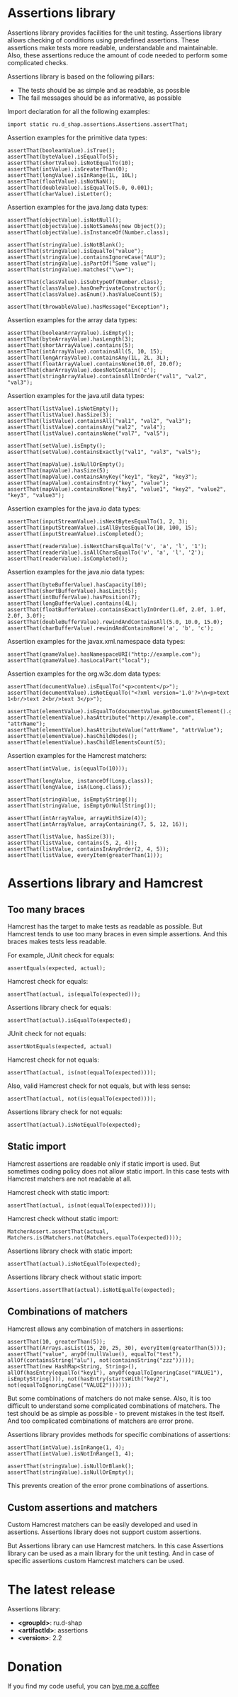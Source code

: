 # Assertions library
Assertions library provides facilities for the unit testing.
Assertions library allows checking of conditions using predefined assertions.
These assertions make tests more readable, understandable and maintainable.
Also, these assertions reduce the amount of code needed to perform some complicated checks.

Assertions library is based on the following pillars:
* The tests should be as simple and as readable, as possible
* The fail messages should be as informative, as possible

Import declaration for all the following examples:
```
import static ru.d_shap.assertions.Assertions.assertThat;
```

Assertion examples for the primitive data types:
```
assertThat(booleanValue).isTrue();
assertThat(byteValue).isEqualTo(5);
assertThat(shortValue).isNotEqualTo(10);
assertThat(intValue).isGreaterThan(0);
assertThat(longValue).isInRange(1L, 10L);
assertThat(floatValue).isNotNaN();
assertThat(doubleValue).isEqualTo(5.0, 0.001);
assertThat(charValue).isLetter();
```

Assertion examples for the java.lang data types:
```
assertThat(objectValue).isNotNull();
assertThat(objectValue).isNotSameAs(new Object());
assertThat(objectValue).isInstanceOf(Number.class);

assertThat(stringValue).isNotBlank();
assertThat(stringValue).isEqualTo("value");
assertThat(stringValue).containsIgnoreCase("ALU");
assertThat(stringValue).isPartOf("Some value");
assertThat(stringValue).matches("\\w+");

assertThat(classValue).isSubtypeOf(Number.class);
assertThat(classValue).hasOnePrivateConstructor();
assertThat(classValue).asEnum().hasValueCount(5);

assertThat(throwableValue).hasMessage("Exception");
```

Assertion examples for the array data types:
```
assertThat(booleanArrayValue).isEmpty();
assertThat(byteArrayValue).hasLength(3);
assertThat(shortArrayValue).contains(5);
assertThat(intArrayValue).containsAll(5, 10, 15);
assertThat(longArrayValue).containsAny(1L, 2L, 3L);
assertThat(floatArrayValue).containsNone(10.0f, 20.0f);
assertThat(charArrayValue).doesNotContain('c');
assertThat(stringArrayValue).containsAllInOrder("val1", "val2", "val3");
```

Assertion examples for the java.util data types:
```
assertThat(listValue).isNotEmpty();
assertThat(listValue).hasSize(3);
assertThat(listValue).containsAll("val1", "val2", "val3");
assertThat(listValue).containsAny("val2", "val4");
assertThat(listValue).containsNone("val7", "val5");

assertThat(setValue).isEmpty();
assertThat(setValue).containsExactly("val1", "val3", "val5");

assertThat(mapValue).isNullOrEmpty();
assertThat(mapValue).hasSize(5);
assertThat(mapValue).containsAnyKey("key1", "key2", "key3");
assertThat(mapValue).containsEntry("key", "value");
assertThat(mapValue).containsNone("key1", "value1", "key2", "value2", "key3", "value3");
```

Assertion examples for the java.io data types:
```
assertThat(inputStreamValue).isNextBytesEqualTo(1, 2, 3);
assertThat(inputStreamValue).isAllBytesEqualTo(10, 100, 15);
assertThat(inputStreamValue).isCompleted();

assertThat(readerValue).isNextCharsEqualTo('v', 'a', 'l', '1');
assertThat(readerValue).isAllCharsEqualTo('v', 'a', 'l', '2');
assertThat(readerValue).isCompleted();
```

Assertion examples for the java.nio data types:
```
assertThat(byteBufferValue).hasCapacity(10);
assertThat(shortBufferValue).hasLimit(5);
assertThat(intBufferValue).hasPosition(7);
assertThat(longBufferValue).contains(4L);
assertThat(floatBufferValue).containsExactlyInOrder(1.0f, 2.0f, 1.0f, 2.0f, 3.0f);
assertThat(doubleBufferValue).rewindAndContainsAll(5.0, 10.0, 15.0);
assertThat(charBufferValue).rewindAndContainsNone('a', 'b', 'c');
```

Assertion examples for the javax.xml.namespace data types:
```
assertThat(qnameValue).hasNamespaceURI("http://example.com");
assertThat(qnameValue).hasLocalPart("local");
```

Assertion examples for the org.w3c.dom data types:
```
assertThat(documentValue).isEqualTo("<p>content</p>");
assertThat(documentValue).isNotEqualTo("<?xml version='1.0'?>\n<p>text 1<br/>text 2<br/>text 3</p>");

assertThat(elementValue).isEqualTo(documentValue.getDocumentElement().getFirstChild());
assertThat(elementValue).hasAttribute("http://example.com", "attrName");
assertThat(elementValue).hasAttributeValue("attrName", "attrValue");
assertThat(elementValue).hasChildNodes();
assertThat(elementValue).hasChildElementsCount(5);
```

Assertion examples for the Hamcrest matchers:
```
assertThat(intValue, is(equalTo(10)));

assertThat(longValue, instanceOf(Long.class));
assertThat(longValue, isA(Long.class));

assertThat(stringValue, isEmptyString());
assertThat(stringValue, isEmptyOrNullString());

assertThat(intArrayValue, arrayWithSize(4));
assertThat(intArrayValue, arrayContaining(7, 5, 12, 16));

assertThat(listValue, hasSize(3));
assertThat(listValue, contains(5, 2, 4));
assertThat(listValue, containsInAnyOrder(2, 4, 5));
assertThat(listValue, everyItem(greaterThan(1)));
```

# Assertions library and Hamcrest
## Too many braces
Hamcrest has the target to make tests as readable as possible.
But Hamcrest tends to use too many braces in even simple assertions.
And this braces makes tests less readable.

For example, JUnit check for equals:
```
assertEquals(expected, actual);
``` 
Hamcrest check for equals:
```
assertThat(actual, is(equalTo(expected)));
```
Assertions library check for equals:
```
assertThat(actual).isEqualTo(expected);
```

JUnit check for not equals:
```
assertNotEquals(expected, actual)
```
Hamcrest check for not equals:
```
assertThat(actual, is(not(equalTo(expected))));
```
Also, valid Hamcrest check for not equals, but with less sense:
```
assertThat(actual, not(is(equalTo(expected))));
```
Assertions library check for not equals:
```
assertThat(actual).isNotEqualTo(expected);
```

## Static import
Hamcrest assertions are readable only if static import is used.
But sometimes coding policy does not allow static import.
In this case tests with Hamcrest matchers are not readable at all.

Hamcrest check with static import:
```
assertThat(actual, is(not(equalTo(expected))));
```
Hamcrest check without static import:
```
MatcherAssert.assertThat(actual, Matchers.is(Matchers.not(Matchers.equalTo(expected))));
```
Assertions library check with static import:
```
assertThat(actual).isNotEqualTo(expected);
```
Assertions library check without static import:
```
Assertions.assertThat(actual).isNotEqualTo(expected);
```

## Combinations of matchers
Hamcrest allows any combination of matchers in assertions:
```
assertThat(10, greaterThan(5));
assertThat(Arrays.asList(15, 20, 25, 30), everyItem(greaterThan(5)));
assertThat("value", anyOf(nullValue(), equalTo("test"), allOf(containsString("alu"), not(containsString("zzz")))));
assertThat(new HashMap<String, String>(), allOf(hasEntry(equalTo("key1"), anyOf(equalToIgnoringCase("VALUE1"), isEmptyString())), not(hasEntry(startsWith("key2"), not(equalToIgnoringCase("VALUE2"))))));
```
But some combinations of matchers do not make sense.
Also, it is too difficult to understand some complicated combinations of matchers.
The test should be as simple as possible - to prevent mistakes in the test itself.
And too complicated combinations of matchers are error prone.

Assertions library provides methods for specific combinations of assertions:
```
assertThat(intValue).isInRange(1, 4);
assertThat(intValue).isNotInRange(1, 4);

assertThat(stringValue).isNullOrBlank();
assertThat(stringValue).isNullOrEmpty();
```
This prevents creation of the error prone combinations of assertions.

## Custom assertions and matchers
Custom Hamcrest matchers can be easily developed and used in assertions.
Assertions library does not support custom assertions.

But Assertions library can use Hamcrest matchers.
In this case Assertions library can be used as a main library for the unit testing.
And in case of specific assertions custom Hamcrest matchers can be used.

# The latest release
Assertions library:
* **&lt;groupId&gt;**: ru.d-shap
* **&lt;artifactId&gt;**: assertions
* **&lt;version&gt;**: 2.2

# Donation
If you find my code useful, you can [bye me a coffee](https://www.paypal.me/dshapovalov)
